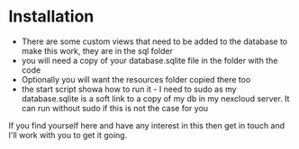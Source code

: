 # Installation

- There are some custom views that need to be added to the database to make this work, they are in the sql folder
- you will need a copy of your database.sqlite file in the folder with the code
- Optionally you will want the resources folder copied there too
- the start script showa how to run it - I need to sudo as my database.sqlite is a soft link to a copy of my db in my nexcloud server. It can run without sudo if this is not the case for you

If you find yourself here and have any interest in this then get in touch and I'll work with you to get it going.

